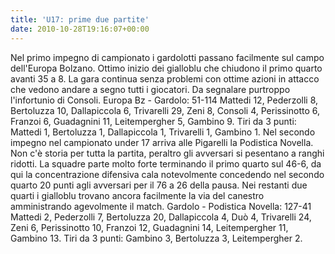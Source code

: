 ```yaml
---
title: 'U17: prime due partite'
date: 2010-10-28T19:16:07+00:00
---
```

Nel primo impegno di campionato i gardolotti passano facilmente sul campo dell'Europa Bolzano. Ottimo inizio dei gialloblu che chiudono il primo quarto avanti 35 a 8. La gara continua senza problemi con ottime azioni in attacco che vedono andare a segno tutti i giocatori. Da segnalare purtroppo l'infortunio di Consoli. Europa Bz - Gardolo: 51-114 Mattedi 12, Pederzolli 8, Bertoluzza 10, Dallapiccola 6, Trivarelli 29, Zeni 8, Consoli 4, Perissinotto 6, Franzoi 6, Guadagnini 11, Leitempergher 5, Gambino 9. Tiri da 3 punti: Mattedi 1, Bertoluzza 1, Dallapiccola 1, Trivarelli 1, Gambino 1. Nel secondo impegno nel campionato under 17 arriva alle Pigarelli la Podistica Novella. Non c'è storia per tutta la partita, peraltro gli avversari si pesentano a ranghi ridotti. La squadre parte molto forte terminando il primo quarto sul 46-6, da qui la concentrazione difensiva cala notevolmente concedendo nel secondo quarto 20 punti agli avversari per il 76 a 26 della pausa. Nei restanti due quarti i gialloblu trovano ancora facilmente la via del canestro amministrando agevolmente il match. Gardolo - Podistica Novella: 127-41 Mattedi 2, Pederzolli 7, Bertoluzza 20, Dallapiccola 4, Duò 4, Trivarelli 24, Zeni 6, Perissinotto 10, Franzoi 12, Guadagnini 14, Leitempergher 11, Gambino 13. Tiri da 3 punti: Gambino 3, Bertoluzza 3, Leitempergher 2.
